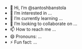 - 👋 Hi, I’m @santoshbanstola
- 👀 I’m interested in ...
- 🌱 I’m currently learning ...
- 💞️ I’m looking to collaborate on ...
- 📫 How to reach me ...
- 😄 Pronouns: ...
- ⚡ Fun fact: ...

<!---
santoshbanstola/santoshbanstola is a ✨ special ✨ repository because its `README.md` (this file) appears on your GitHub profile.
You can click the Preview link to take a look at your changes.
--->
